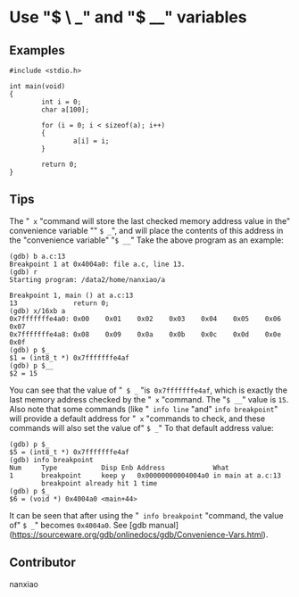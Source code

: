 # Use &quot;$ \ _&quot; and &quot;$ __&quot; variables
## Examples
	#include <stdio.h>

	int main(void)
	{
	        int i = 0;
	        char a[100];
	
	        for (i = 0; i < sizeof(a); i++)
	        {
	                a[i] = i;
	        }
	
	        return 0;
	}

## Tips
The &quot;` x` &quot;command will store the last checked memory address value in the&quot; convenience variable &quot;&quot; `$ _`&quot;, and will place the contents of this address in the &quot;convenience variable&quot; &quot;` $ __ `&quot; Take the above program as an example:
	
	(gdb) b a.c:13
	Breakpoint 1 at 0x4004a0: file a.c, line 13.
	(gdb) r
	Starting program: /data2/home/nanxiao/a
	
	Breakpoint 1, main () at a.c:13
	13              return 0;
	(gdb) x/16xb a
	0x7fffffffe4a0: 0x00    0x01    0x02    0x03    0x04    0x05    0x06    0x07
	0x7fffffffe4a8: 0x08    0x09    0x0a    0x0b    0x0c    0x0d    0x0e    0x0f
	(gdb) p $_
	$1 = (int8_t *) 0x7fffffffe4af
	(gdb) p $__
	$2 = 15


You can see that the value of &quot;` $ _` &quot;is` 0x7fffffffe4af`, which is exactly the last memory address checked by the &quot;` x` &quot;command. The &quot;` $ __ `&quot; value is `15`.
Also note that some commands (like &quot;` info line` &quot;and&quot; `info breakpoint`&quot; will provide a default address for &quot;` x` &quot;commands to check, and these commands will also set the value of&quot; `$ _`&quot; To that default address value:

	(gdb) p $_
	$5 = (int8_t *) 0x7fffffffe4af
	(gdb) info breakpoint
	Num     Type           Disp Enb Address            What
	1       breakpoint     keep y   0x00000000004004a0 in main at a.c:13
	        breakpoint already hit 1 time
	(gdb) p $_
	$6 = (void *) 0x4004a0 <main+44>


It can be seen that after using the &quot;` info breakpoint` &quot;command, the value of&quot; `$ _`&quot; becomes `0x4004a0`.
See [gdb manual] (https://sourceware.org/gdb/onlinedocs/gdb/Convenience-Vars.html).

## Contributor

nanxiao

